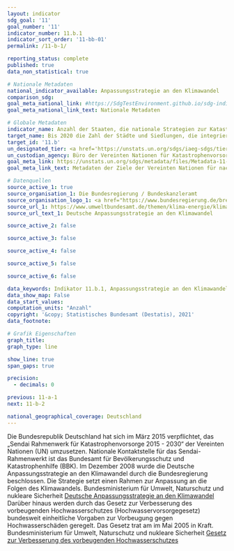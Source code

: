 ```yaml
---
layout: indicator    
sdg_goal: '11'    
goal_number: '11'    
indicator_number: 11.b.1    
indicator_sort_order: '11-bb-01'    
permalink: /11-b-1/    

reporting_status: complete    
published: true    
data_non_statistical: true    

# Nationale Metadaten    
national_indicator_available: Anpassungsstrategie an den Klimawandel    
comparison_sdg:     
goal_meta_national_link: #https://SdgTestEnvironment.github.io/sdg-indicators/public/MetaDe/11.b.1.pdf    
goal_meta_national_link_text: Nationale Metadaten    

# Globale Metadaten    
indicator_name: Anzahl der Staaten, die nationale Strategien zur Katastrophenvorsorge im Einklang mit dem Sendai-Rahmenwerk für Katastrophenvorsorge 2015-2030 beschließen und umsetzen    
target_name: Bis 2020 die Zahl der Städte und Siedlungen, die integrierte Politiken und Pläne zur Förderung der Inklusion, der Ressourceneffizienz, der Abschwächung des Klimawandels, der Klimaanpassung und der Widerstandsfähigkeit gegenüber Katastrophen beschließen und umsetzen, wesentlich erhöhen und gemäß dem Sendai-Rahmen für Katastrophenvorsorge 2015-2030 ein ganzheitliches Katastrophenrisikomanagement auf allen Ebenen entwickeln und umsetzen    
target_id: '11.b'    
un_designated_tier: <a href='https://unstats.un.org/sdgs/iaeg-sdgs/tier-classification/' title='Klicken Sie hier um weitere Informationen zur UN-Tier-Klassifikation zu erhalten.'  target='_blank'>Tier II</a>    
un_custodian_agency: Büro der Vereinten Nationen für Katastrophenvorsorge (UNDRR)    
goal_meta_link: https://unstats.un.org/sdgs/metadata/files/Metadata-11-0B-01.pdf    
goal_meta_link_text: Metadaten der Ziele der Vereinten Nationen für nachhaltige Entwicklung    

# Datenquellen
source_active_1: true
source_organisation_1: Die Bundesregierung / Bundeskanzleramt
source_organisation_logo_1: <a href="https://www.bundesregierung.de/breg-de"><img src="https://g205sdgs.github.io/sdg-indicators/public/OrgImgDe/bundesregierung.png" alt="Logo bundesregierung" style="height:60px; width:148px"/></a>
source_url_1: https://www.umweltbundesamt.de/themen/klima-energie/klimafolgen-anpassung/anpassung-auf-bundesebene/deutsche-anpassungsstrategie#das-handlungsfelder
source_url_text_1: Deutsche Anpassungsstrategie an den Klimawandel

source_active_2: false

source_active_3: false

source_active_4: false

source_active_5: false

source_active_6: false

data_keywords: Indikator 11.b.1, Anpassungsstrategie an den Klimawandel, Büro der Vereinten Nationen für Katastrophenvorsorge (UNDRR)    
data_show_map: False    
data_start_values:     
computation_units: "Anzahl"    
copyright: '&copy; Statistisches Bundesamt (Destatis), 2021'    
data_footnote:     

# Grafik Eigenschaften    
graph_title:     
graph_type: line    

show_line: true
span_gaps: true

precision:
  - decimals: 0    

previous: 11-a-1    
next: 11-b-2    

national_geographical_coverage: Deutschland    
---
```



Die Bundesrepublik Deutschland hat sich im März 2015 verpflichtet, das „Sendai Rahmenwerk für Katastrophenvorsorge 2015 - 2030“ der Vereinten Nationen (UN) umzusetzen. Nationale Kontaktstelle für das Sendai-Rahmenwerkt ist das Bundesamt für Bevölkerungsschutz und Katastrophenhilfe (BBK).
Im Dezember 2008 wurde die Deutsche Anpassungsstrategie an den Klimawandel durch die Bundesregierung beschlossen. Die Strategie setzt einen Rahmen zur Anpassung an die Folgen des Klimawandels.
Bundesministerium für Umwelt, Naturschutz und nukleare Sicherheit
<a href="https://www.bmu.de/download/deutsche-anpassungsstrategie-an-den-klimawandel/"> Deutsche Anpassungsstrategie an den Klimawandel</a>
Darüber hinaus werden durch das Gesetz zur Verbesserung des vorbeugenden Hochwasserschutzes (Hochwasservorsorgegesetz) bundesweit einheitliche Vorgaben zur Vorbeugung gegen Hochwasserschäden geregelt. Das Gesetz trat am im Mai 2005 in Kraft.
Bundesministerium für Umwelt, Naturschutz und nukleare Sicherheit
<a href="https://www.bmu.de/gesetz/gesetz-zur-verbesserung-des-vorbeugenden-hochwasserschutzes/">Gesetz zur Verbesserung des vorbeugenden Hochwasserschutzes</a>
